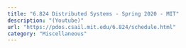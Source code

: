 ```yaml
---
title: "6.824 Distributed Systems - Spring 2020 - MIT"
description: "(Youtube)"
url: "https://pdos.csail.mit.edu/6.824/schedule.html"
category: "Miscellaneous"
---
```

